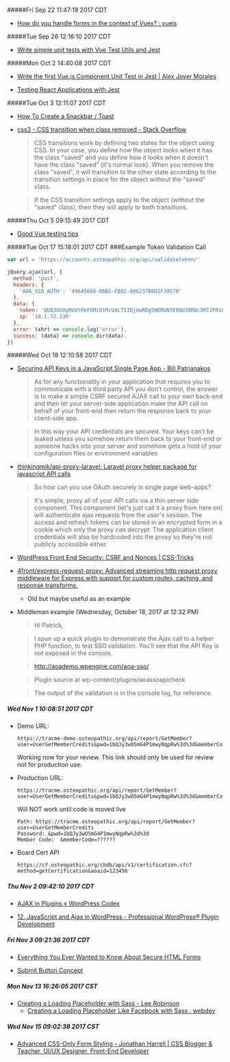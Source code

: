 #####Fri Sep 22 11:47:19 2017 CDT
* [How do you handle forms in the context of Vuex? : vuejs](https://www.reddit.com/r/vuejs/comments/5lbw9b/how_do_you_handle_forms_in_the_context_of_vuex/)

#####Tue Sep 26 12:16:10 2017 CDT
* [Write simple unit tests with Vue Test Utils and Jest](https://medium.com/@edward.yerburgh/simple-unit-tests-with-vue-test-utils-and-jest-c384d7abc321)

#####Mon Oct  2 14:40:08 2017 CDT
* [Write the first Vue.js Component Unit Test in Jest | Alex Jover Morales](https://alexjoverm.github.io/2017/08/21/Write-the-first-Vue-js-Component-Unit-Test-in-Jest/)

* [Testing React Applications with Jest](https://auth0.com/blog/testing-react-applications-with-jest/)

#####Tue Oct  3 12:11:07 2017 CDT
* [How To Create a Snackbar / Toast](https://www.w3schools.com/howto/howto_js_snackbar.asp)

* [css3 - CSS transition when class removed - Stack Overflow](https://stackoverflow.com/questions/9509002/css-transition-when-class-removed)

    > CSS transitions work by defining two states for the object using CSS. In your case, you define how the object looks when it has the class "saved" and you define how it looks when it doesn't have the class "saved" (it's normal look). When you remove the class "saved", it will transition to the other state according to the transition settings in place for the object without the "saved" class.

    > If the CSS transition settings apply to the object (without the "saved" class), then they will apply to both transitions.


#####Thu Oct  5 09:15:49 2017 CDT
* [Good Vue testing tips](https://eddyerburgh.me/)

#####Tue Oct 17 15:18:01 2017 CDT
###Example Token Validation Call
```javascript
var url = 'https://accounts.osteopathic.org/api/validatetoken/'

jQuery.ajax(url, {
  method: 'post',
  headers: {
    'AOA_SSO_AUTH': '49645660-06B5-FB82-A06237B0D1F39570'
  },
  data: {
    token: 'QUQ3OUUyRUUtRkFGMi01MzU4LTI3QjUwRDg5NERGNTE0QUJBRDc5RTJFRi05NTkyLTNGNUQtNTRBQUIwNzNGQjZEQUQ0NEFENzlFMkYwLTk3QkQtNjI5OC1DRTQ5OUJDQUYyNjQ0N0Iw',
    ip: '10.1.72.130'
  },
  error: (xhr) => console.log('error'),
  success: (data) => console.dir(data),
})
```

#####Wed Oct 18 12:10:58 2017 CDT
* [Securing API Keys in a JavaScript Single Page App - Bill Patrianakos](http://billpatrianakos.me/blog/2016/02/15/securing-api-keys-in-a-javascript-single-page-app/)

    >As for any functionality in your application that requires you to communicate with a third party API you don’t control, the answer is to make a simple CSRF secured AJAX call to your own back-end and then let your server-side application make the API call on behalf of your front-end then return the response back to your client-side app.
    
    >In this way your API credentials are secured. Your keys can’t be leaked unless you somehow return them back to your front-end or someone hacks into your server and somehow gets a hold of your configuration files or environment variables.


* [thinkingmik/api-proxy-laravel: Laravel proxy helper package for javascript API calls](https://github.com/thinkingmik/api-proxy-laravel)

    > So how can you use OAuth securely in single page web-apps?
    
    > It's simple; proxy all of your API calls via a thin server side component. This component (let's just call it a proxy from here on) will authenticate ajax requests from the user's session. The access and refresh tokens can be stored in an encrypted form in a cookie which only the proxy can decrypt. The application client credentials will also be hardcoded into the proxy so they're not publicly accessible either.


* [WordPress Front End Security: CSRF and Nonces | CSS-Tricks](https://css-tricks.com/wordpress-front-end-security-csrf-and-nonces/)


* [4front/express-request-proxy: Advanced streaming http request proxy middleware for Express with support for custom routes, caching, and response transforms.](https://github.com/4front/express-request-proxy)
    * Old but maybe useful as an example

* Middleman example (Wednesday, October 18, 2017 at 12:32 PM)
    > Hi Patrick,
     
    > I spun up a quick plugin to demonstrate the Ajax call to a helper PHP function, to test SSO validation. You’ll see that the API Key is not exposed in the console.
     
    > http://aoademo.wpengine.com/aoa-sso/
     
    > Plugin source at wp-content/plugins/aoassoapicheck
     
    > The output of the validation is in the console log, for reference.

##### Wed Nov  1 10:08:51 2017 CDT
* Demo URL:
    ```
    https://tracme-demo.osteopathic.org/api/report/GetMember?user=UserGetMemberCredits&pwd=1bQJy3wO5mG4P1mwyNqpRw%3d%3d&memberCode=059678
    ```
    Working now for your review.  This link should only be used for review not for production use.
 
* Production URL: 
    ```
    https://tracme.osteopathic.org/api/report/GetMember?user=UserGetMemberCredits&pwd=1bQJy3wO5mG4P1mwyNqpRw%3d%3d&memberCode=059678
    ``` 
    Will NOT work until code is moved live
 
    ```
    Path: https://tracme.osteopathic.org/api/report/GetMember?user=UserGetMemberCredits
    Password: &pwd=1bQJy3wO5mG4P1mwyNqpRw%3d%3d
    Member Code:  &memberCode=??????
    ``` 

* Board Cert API
    ```
    https://cf.osteopathic.org/cbdb/api/v1/certification.cfc?method=getCertification&aoaid=123456
    ```


##### Thu Nov  2 09:42:10 2017 CDT
* [AJAX in Plugins « WordPress Codex](https://codex.wordpress.org/AJAX_in_Plugins)

* [12. JavaScript and Ajax in WordPress - Professional WordPress® Plugin Development](https://www.safaribooksonline.com/library/view/professional-wordpress-plugin/9780470916223/ch12.html)


##### Fri Nov  3 09:21:36 2017 CDT
* [Everything You Ever Wanted to Know About Secure HTML Forms](https://twilioinc.wpengine.com/2017/09/everything-you-ever-wanted-to-know-about-secure-html-forms.html)

* [Submit Button Concept](https://codepen.io/TazTheManiac/pen/mqVeWW)

##### Mon Nov 13 16:26:05 2017 CST
* [Creating a Loading Placeholder with Sass - Lee Robinson](https://www.leejamesrobinson.com/blog/loading-placeholder-with-sass/)
    * [Creating a Loading Placeholder Like Facebook with Sass : webdev](https://www.reddit.com/r/webdev/comments/7ci3q7/creating_a_loading_placeholder_like_facebook_with/)

##### Wed Nov 15 09:02:38 2017 CST 
* [Advanced CSS-Only Form Styling - Jonathan Harrell | CSS Blogger & Teacher, UI/UX Designer, Front-End Developer](https://jonathan-harrell.com/advanced-css-form-styling/)
